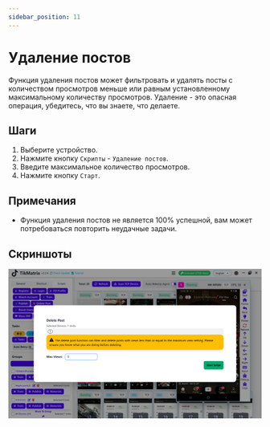 ```yaml
---
sidebar_position: 11
---
```


# Удаление постов

Функция удаления постов может фильтровать и удалять посты с количеством просмотров меньше или равным установленному максимальному количеству просмотров. Удаление - это опасная операция, убедитесь, что вы знаете, что делаете.

## Шаги

1. Выберите устройство.
2. Нажмите кнопку `Скрипты` - `Удаление постов`.
3. Введите максимальное количество просмотров.
4. Нажмите кнопку `Старт`.

## Примечания

* Функция удаления постов не является 100% успешной, вам может потребоваться повторить неудачные задачи.

## Скриншоты

![Удаление постов](../img/delete-post.png)

